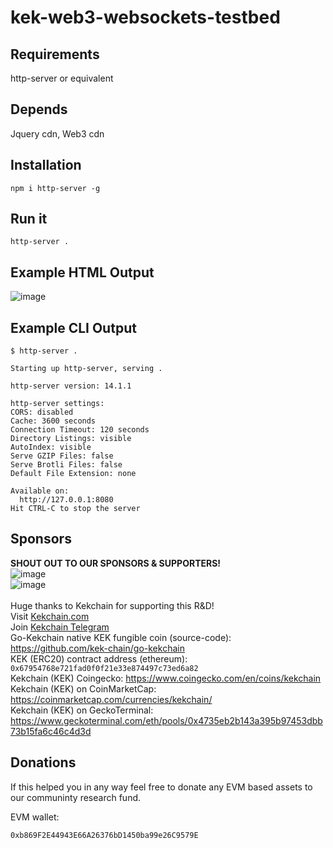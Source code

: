 # kek-web3-websockets-testbed

## Requirements
http-server or equivalent

## Depends
Jquery cdn, Web3 cdn

## Installation
```
npm i http-server -g
```

## Run it
```
http-server .
```
## Example HTML Output
![image](https://user-images.githubusercontent.com/12779751/196534113-c85b2183-255b-4719-87d5-77387c0a8d86.png)

## Example CLI Output
```
$ http-server .

Starting up http-server, serving .

http-server version: 14.1.1

http-server settings:
CORS: disabled
Cache: 3600 seconds
Connection Timeout: 120 seconds
Directory Listings: visible
AutoIndex: visible
Serve GZIP Files: false
Serve Brotli Files: false
Default File Extension: none

Available on:
  http://127.0.0.1:8080
Hit CTRL-C to stop the server
```

## Sponsors 
**SHOUT OUT TO OUR SPONSORS & SUPPORTERS!** <br />
![image](https://user-images.githubusercontent.com/38635290/191865582-703c0075-3c10-4378-8186-be808c332c69.png) <br />
![image](https://user-images.githubusercontent.com/38635290/191865565-258d22a4-a1e9-44e4-b32d-af1721facf0e.png) <br />
 <br />
Huge thanks to Kekchain for supporting this R&D! <br />
Visit [Kekchain.com](https://Kekchain.com) <br />
Join [Kekchain Telegram](https://t.me/Kekchain) <br />
Go-Kekchain native KEK fungible coin (source-code): https://github.com/kek-chain/go-kekchain <br />
KEK (ERC20) contract address (ethereum): ```0x67954768e721fad0f0f21e33e874497c73ed6a82``` <br />
Kekchain (KEK) Coingecko: https://www.coingecko.com/en/coins/kekchain <br />
Kekchain (KEK) on CoinMarketCap: https://coinmarketcap.com/currencies/kekchain/ <br />
Kekchain (KEK) on GeckoTerminal: https://www.geckoterminal.com/eth/pools/0x4735eb2b143a395b97453dbb73b15fa6c46c4d3d <br />


## Donations
If this helped you in any way feel free to donate any EVM based assets to our communinty research fund.

EVM wallet: 
```
0xb869F2E44943E66A26376bD1450ba99e26C9579E
```


